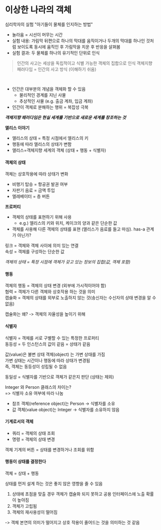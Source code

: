 # 이상한 나라의 객체

심리학자의 실험 "아기들이 물체를 인지하는 방법"

* 놀라움 = 시선이 머무는 시간
* 실험 내용: 가림막 뒤편으로 하나의 막대를 움직이거나 두개의 막대를 하나인 것처럼 보이도록 동시에 움직인 후 가림막을 치운 후 반응을 살펴봄
* 실험 결과: 두 물체를 하나의 유기적인 단위로 인식

> 인간의 사고는 세상을 독립적이고 식별 가능한 객체의 집합으로 인식
> 객체지향 패러다임 = 인간의 사고 방식 (이해하기 쉬움)

<br>

* 인간은 대부분의 개념을 객체화 할 수 있음
    * 물리적인 경계를 지닌 사물
    * 추상적인 사물 (e.g. 출금 계좌, 입금 계좌)
* 인간이 객체로 분해하는 행위 = 복잡성 극복

***객체지향 패러다임은 현실 세계를 기반으로 새로운 세계를 창조하는 것***
<br>

**앨리스 이야기**
* 앨리스의 상태 = 특정 시점에서 엘리스의 키
* 행동에 따라 엘리스의 상태가 변함
* 앨리스=객체지향 세계의 객체 (상태 + 행동 + 식별자)


#### 객체의 상태

객체는 상호작용에 따라 상태가 변화

* 비행기 탑승 = 항공권 발권 여부
* 자판기 음료 = 금액 투입
* 엘레베이터 = 층 버튼

**프로퍼티**
* 객체의 상태를 표현하기 위해 사용
  * e.g.) 엘리스의 키와 위치, 케이크의 양과 같은 단순한 값
* 객체를 사용해 다른 객체의 상태를 표현 (앨리스가 음료를 들고 마심). has-a 관계가 아닌가?

링크 = 객체와 객체 사이에 의미 있는 연결 <br>
속성 = 객체를 구성하는 단순한 값

*객체의 상태 = 특정 시점에 객체가 갖고 있는 정보의 집합(값, 객체 포함)*

#### 행동

객체의 행동 = 객체의 상태 변경 (외부에 가시적이어야 함) <br>
협력 = 객체가 다른 객체와 상호작용 하는 것을 의미 <br>
캡슐화 = 객체의 상태를 외부로 노출하지 않는 것(송신자는 수신자의 상태 변경을 알 수 없음) <br>

캡슐화는 왜? -> 객체의 자율성을 높이기 위해

#### 식별자
식별자 = 객체를 서로 구별할 수 있는 특정한 프로퍼티 <br>
동등성 = 두 인스턴스의 값이 같음 = 상태가 같음 <br>

값(value)은 불변 상태 객체(object) 는 가변 상태를 가짐<br>
가변 상태는 시간이나 행동에 따라 상태가 변경됨 <br>
즉, 객체는 동등성이 성립될 수 없음 <br>

동일성 = 식별자를 기반으로 객체가 같은지 판단 (상태는 제외) <br>

Integer 와 Person 클래스의 차이는? <br>
=> 식별자 소유 여부에 따라 나눔 <br>
* 참조 객체(reference object)는 Person -> 식별자를 소유
* 값 객체(value object)는 Integer -> 식별자를 소유하지 않음

#### 기계로서의 객체

* 쿼리 = 객체의 상태 조회
* 명령 = 객체의 상태 변경

객체 기계의 버튼 = 상태를 변경하거나 조회를 위함 <br>


#### 행동이 상태를 결정한다

객체 = 상태 + 행동

상태를 먼저 설계 하는 것은 좋지 않은 영향을 줄 수 있음

1. 상태에 초점을 맞출 경우 객체가 캡슐화 되지 못하고 공용 인터페이스에 노출 확률이 높아짐
2. 객체가 고립됨
3. 객체의 재사용성이 떨어짐

-> 객체 본연의 의미가 떨어지고 상호 작용이 줄어드는 것을 의미하는 것 같음


